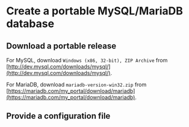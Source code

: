 # Create a portable MySQL/MariaDB database

## Download a portable release

For MySQL, download `Windows (x86, 32-bit), ZIP Archive` from [http://dev.mysql.com/downloads/mysql/](http://dev.mysql.com/downloads/mysql/).

For MariaDB, download `mariadb-version-win32.zip` from [https://mariadb.com/my_portal/download/mariadb](https://mariadb.com/my_portal/download/mariadb).

## Provide a configuration file

